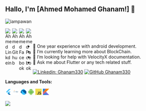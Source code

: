 ## Hallo, I'm [Ahmed Mohamed Ghanam!] 👋

<p align="left"> <img src="https://komarev.com/ghpvc/?username=iampawan&label=Views&color=blue&style=plastic" alt="iampawan" /> </p>

<a href="https://www.linkedin.com/in/ahmed-mohamed-a67100193">
  <img align="left" alt="Ahmed Linkdein" width="22px" src="https://cdn.jsdelivr.net/npm/simple-icons@v3/icons/linkedin.svg" />
</a>
<a href="https://github.com/Ghanam330">
  <img align="left" alt="Ahmed Github" width="22px" src="https://cdn.jsdelivr.net/npm/simple-icons@v3/icons/github.svg" />
</a>
<a href="https://www.facebook.com/profile.php?id=100011744910238/">
  <img align="left" alt="Ahmed Facebook" width="22px" src="https://cdn.jsdelivr.net/npm/simple-icons@v3/icons/facebook.svg" />
</a>
<a href="ahmedmohamedghanam6@gmail.com">
  <img align="left" alt="Ahmed Facebook" width="22px" src="https://cdn.jsdelivr.net/npm/simple-icons@v3/icons/gmail.svg" />
</a>


<br/>
<br/>


- 🔭 One year experience with android development.
- 🌱 I’m currently learning more about BlockChain.
- 🤔 I’m looking for help with VelocityX documentation.
- 💬 Ask me about Flutter or any tech related stuff.



[![Linkedin: Ghanam330](https://img.shields.io/badge/-imthepk-blue?style=flat-square&logo=Linkedin&logoColor=white&link=https://www.linkedin.com/in/imthepk/)](https://www.linkedin.com/in/ahmed-mohamed-a67100193)
[![GitHub Ghanam330](https://img.shields.io/github/followers/Ghanam330?label=follow&style=social)](https://github.com/Ghanam330)

**Languages and Tools:**  

<code><img height="20" src="https://raw.githubusercontent.com/github/explore/80688e429a7d4ef2fca1e82350fe8e3517d3494d/topics/flutter/flutter.png"></code>
<code><img height="20" src="https://raw.githubusercontent.com/github/explore/80688e429a7d4ef2fca1e82350fe8e3517d3494d/topics/java/java.png"></code>
<code><img height="20" src="https://raw.githubusercontent.com/github/explore/80688e429a7d4ef2fca1e82350fe8e3517d3494d/topics/dart/dart.png"></code>
<code><img height="20" src="https://raw.githubusercontent.com/github/explore/80688e429a7d4ef2fca1e82350fe8e3517d3494d/topics/android/android.png"></code>
<code><img height="20" src="https://raw.githubusercontent.com/github/explore/80688e429a7d4ef2fca1e82350fe8e3517d3494d/topics/javascript/javascript.png"></code>
<code><img height="20" src="https://raw.githubusercontent.com/github/explore/80688e429a7d4ef2fca1e82350fe8e3517d3494d/topics/kotlin/kotlin.png"></code>

<a href="https://github.com/Ghanam330">
  <img align="center" src="https://github-readme-stats.vercel.app/api/top-langs/?username=Ghanam330&theme=light&hide_langs_below=1" />
</a>


</div>

